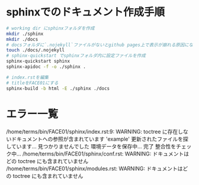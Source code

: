 # sphinxでのドキュメント作成手順
```bash
# working dir にsphinxフォルダを作成
mkdir ./sphinx
mkdir ./docs
# docsフォルダに`.nojekyll`ファイルがないとgithub pages上で表示が崩れる原因になる
touch ./docs/.nojekyll
# sphinx-quickstart でsphinxフォルダ内に設定ファイルを作成
sphinx-quickstart sphinx
sphinx-apidoc -f -o ./sphinx .

# index.rstを編集
# titleをFACE01にする
sphinx-build -b html -E ./sphinx ./docs


```

# エラー一覧
/home/terms/bin/FACE01/sphinx/index.rst:9: WARNING: toctree に存在しないドキュメントへの参照が含まれています 'example'
更新されたファイルを探しています... 見つかりませんでした
環境データを保存中... 完了
整合性をチェック中... /home/terms/bin/FACE01/sphinx/conf.rst: WARNING: ドキュメントはどの toctree にも含まれていません
/home/terms/bin/FACE01/sphinx/modules.rst: WARNING: ドキュメントはどの toctree にも含まれていません